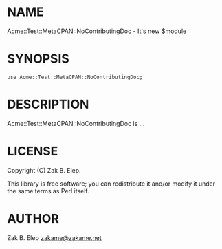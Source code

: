# NAME

Acme::Test::MetaCPAN::NoContributingDoc - It's new $module

# SYNOPSIS

    use Acme::Test::MetaCPAN::NoContributingDoc;

# DESCRIPTION

Acme::Test::MetaCPAN::NoContributingDoc is ...

# LICENSE

Copyright (C) Zak B. Elep.

This library is free software; you can redistribute it and/or modify
it under the same terms as Perl itself.

# AUTHOR

Zak B. Elep <zakame@zakame.net>

